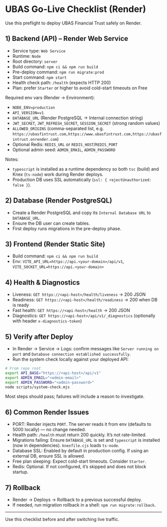# UBAS Go-Live Checklist (Render)

Use this preflight to deploy UBAS Financial Trust safely on Render.

## 1) Backend (API) – Render Web Service

- Service type: `Web Service`
- Runtime: `Node`
- Root directory: `server`
- Build command: `npm ci && npm run build`
- Pre-deploy command: `npm run migrate:prod`
- Start command: `npm start`
- Health check path: `/health` (expects HTTP 200)
- Plan: prefer `Starter` or higher to avoid cold-start timeouts on Free

Required env vars (Render → Environment):

- `NODE_ENV=production`
- `API_VERSION=v1`
- `DATABASE_URL` (Render PostgreSQL → Internal connection string)
- `JWT_SECRET`, `JWT_REFRESH_SECRET`, `SESSION_SECRET` (strong random values)
- `ALLOWED_ORIGINS` (comma-separated list, e.g. `https://ubasfintrust.com,https://www.ubasfintrust.com,https://ubasfintrust.onrender.com`)
- Optional Redis: `REDIS_URL` or `REDIS_HOST`/`REDIS_PORT`
- Optional admin seed: `ADMIN_EMAIL`, `ADMIN_PASSWORD`

Notes:

- `typescript` is installed as a runtime dependency so both `tsc` (build) and Knex (`ts-node`) work during Render deploys.
- Production DB uses SSL automatically (`ssl: { rejectUnauthorized: false }`).

## 2) Database (Render PostgreSQL)

- Create a Render PostgreSQL and copy its `Internal Database URL` to `DATABASE_URL`.
- Ensure the DB user can create tables.
- First deploy runs migrations in the pre-deploy phase.

## 3) Frontend (Render Static Site)

- Build command: `npm ci && npm run build`
- Env: `VITE_API_URL=https://api.<your-domain>/api/v1`, `VITE_SOCKET_URL=https://api.<your-domain>`

## 4) Health & Diagnostics

- Liveness: `GET https://<api-host>/health/liveness` → 200 JSON
- Readiness: `GET https://<api-host>/health/readiness` → 200 when DB is ready
- Fast health: `GET https://<api-host>/health` → 200 JSON
- Diagnostics: `GET https://<api-host>/api/v1/_diagnostics` (optionally with header `x-diagnostics-token`)

## 5) Verify after Deploy

- In Render → Service → Logs: confirm messages like `Server running on port` and `Database connection established successfully`.
- Run the system check locally against your deployed API:

```bash
# From repo root
export API_BASE="https://<api-host>/api/v1"
export ADMIN_EMAIL="<admin-email>"
export ADMIN_PASSWORD="<admin-password>"
node scripts/system-check.mjs
```

Most steps should pass; failures will include a reason to investigate.

## 6) Common Render Issues

- PORT: Render injects `PORT`. The server reads it from env (defaults to 5000 locally) — no change needed.
- Health path: `/health` must return 200 quickly. It’s not rate-limited.
- Migrations failing: Ensure `DATABASE_URL` is set and `typescript` is installed (now in dependencies). `knexfile.cjs` loads `ts-node`.
- Database SSL: Enabled by default in production config. If using an external DB, ensure SSL is allowed.
- Free plan sleeping: Expect cold-start timeouts. Consider `Starter`.
- Redis: Optional. If not configured, it’s skipped and does not block startup.

## 7) Rollback

- Render → Deploys → Rollback to a previous successful deploy.
- If needed, run migration rollback in a shell: `npm run migrate:rollback`.

---
Use this checklist before and after switching live traffic.
